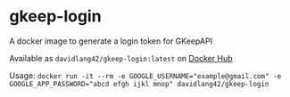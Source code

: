 # gkeep-login
A docker image to generate a login token for GKeepAPI

Available as `davidlang42/gkeep-login:latest` on [Docker Hub](https://hub.docker.com/r/davidlang42/gkeep-login)

Usage: `docker run -it --rm -e GOOGLE_USERNAME="example@gmail.com" -e GOOGLE_APP_PASSWORD="abcd efgh ijkl mnop" davidlang42/gkeep-login`

